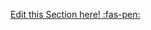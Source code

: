 <!-- DO NOT DELETE THIS LINK --> 
[Edit this Section here! :fas-pen:](https://github.com/nus-cs-2030/ay1920-s2/edit/master/contents/textbook/lecture08/intermediateVsTerminalOperations/exaplanation.md)
<!-- DO NOT DELETE THIS LINK --> 